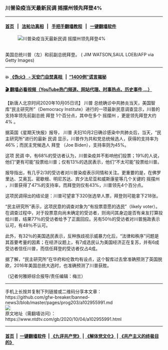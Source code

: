 ### 川普染疫当天最新民调  摇摆州领先拜登4%
------------------------

#### [首页](https://github.com/gfw-breaker/banned-news3/blob/master/README.md) &nbsp;&nbsp;|&nbsp;&nbsp; [法轮功真相](https://github.com/begood0513/basic/blob/master/README.md)  &nbsp;&nbsp;|&nbsp;&nbsp; [手把手翻墙教程](https://github.com/gfw-breaker/guides/wiki)  &nbsp;&nbsp;|&nbsp;&nbsp; [一键翻墙软件](https://github.com/gfw-breaker/nogfw/blob/master/README.md)  



<div><div class="featured_image">
 <figure>
  <img alt="川普染疫当天最新民调  摇摆州领先拜登4%" src="https://i.ntdtv.com/assets/uploads/2020/10/GettyImages-1228795132-800x450.jpg"/>
 </figure><br/>
 <span class="caption">
  美国总统川普（左）和前副总统拜登。 ( JIM WATSON,SAUL LOEB/AFP via Getty Images)
 </span>
</div>
</div><hr/>

#### 💥 [《伪火》 - 天安门自焚真相 ](http://158.247.195.190:10000/videos/blog/weihuo.html)&nbsp; |&nbsp; [“1400例”谎言揭秘  ](http://158.247.195.190:10000/videos/blog/jiexi1400.html)

#### [ 🎬  翻墙必看视频（YouTube热门频道、网站代理、时事热点、历史事件 ...）](https://github.com/gfw-breaker/links/blob/master/banned.md)

<div><div class="post_content" itemprop="articleBody">
 <p>
  【新唐人北京时间2020年10月05日讯】
  <ok href="https://www.ntdtv.com/gb/川普.htm">
   川普
  </ok>
  总统确诊中共肺炎当天，美国智库“民主研究所”（Democracy Institute）进行的一项最新民意调查显示，川普的支持率领先前副总统
  <ok href="https://www.ntdtv.com/gb/拜登.htm">
   拜登
  </ok>
  1个百分点，其中在多个
  <ok href="https://www.ntdtv.com/gb/摇摆州.htm">
   摇摆州
  </ok>
  ，更是领先拜登大约
  <ok href="https://www.ntdtv.com/gb/4.htm">
   4%
  </ok>
  。
 </p>
 <p>
  据英国《星期天快报》报导，
  <ok href="https://www.ntdtv.com/gb/川普.htm">
   川普
  </ok>
  夫妇10月2日确诊感染中共肺炎后，当天，“民主研究所”进行的最新
  <ok href="https://www.ntdtv.com/gb/民调.htm">
   民调
  </ok>
  显示，川普作为共和党总统候选人，获得的支持率为46%；而民主党候选人
  <ok href="https://www.ntdtv.com/gb/拜登.htm">
   拜登
  </ok>
  （Joe Biden），支持率则为45%。
 </p>
 <p>
  这项
  <ok href="https://www.ntdtv.com/gb/民调.htm">
   民调
  </ok>
  中，有68%的受访者认为，川普染疫并不影响他们投票；19%的人说，他们“更有可能”投票给川普；仅有13%的选民表示，他们“不太可能”投票给川普。
 </p>
 <p>
  报导指出，有几乎2/3的受访者对川普染疫表示同情和关注。更重要的是，在佛罗里达、艾奥瓦、密歇根、明尼苏达、宾夕法尼亚和威斯康星等几个关键的
  <ok href="https://www.ntdtv.com/gb/摇摆州.htm">
   摇摆州
  </ok>
  ，川普获得了47%的支持率，而拜登则仅有43%，川普领先4个百分点。
 </p>
 <p>
  这项民调得出的结论是：川普可望拿下320张选举人票，拜登则可能拿下218张。
 </p>
 <p>
  “民主研究所”表示，这项民意的调查对象为“有投票意愿的选民”（likely voter）。在调查过程中，对于投票意向尚未确定的受访者，则询问其身边是否有亲友打算投给川普，结果77％的受访者给予了正面回应。另有50％的受访者对川普施政表示认可，有48％不认可。
 </p>
 <p>
  此外，有32％的美国选民表示，反种族歧视示威暴力化后，“法律和秩序”问题是其首要考量的因素；在经济议题上，有7成选民认为美国经济正在复苏，并有6成受访者信任川普，而信任拜登的受访者仅占4成。
 </p>
 <p>
  据了解，“民主研究所”在华府和伦敦均有设点，这个智库过去曾准确预测了英国脱欧，2016年美国总统大选时，也准确预测了川普获胜。
 </p>
 <p>
  （记者何雅婷综合报导/责任编辑：梅兰）
 </p>
 <div class="single_ad">
 </div>
</div>
</div>
<hr/>
手机上长按并复制下列链接或二维码分享本文章：<br/>
https://github.com/gfw-breaker/banned-news3/blob/master/pages/prog203/a102955991.md <br/>
<a href='https://github.com/gfw-breaker/banned-news3/blob/master/pages/prog203/a102955991.md'><img src='https://github.com/gfw-breaker/banned-news3/blob/master/pages/prog203/a102955991.md.png'/></a> <br/>
原文地址（需翻墙访问）：https://www.ntdtv.com/gb/2020/10/04/a102955991.html


------------------------
#### [首页](https://github.com/gfw-breaker/banned-news3/blob/master/README.md) &nbsp;|&nbsp; [一键翻墙软件](https://github.com/gfw-breaker/nogfw/blob/master/README.md) &nbsp;| [《九评共产党》](https://github.com/gfw-breaker/9ping.md/blob/master/README.md#九评之一评共产党是什么) | [《解体党文化》](https://github.com/gfw-breaker/jtdwh.md/blob/master/README.md) | [《共产主义的终极目的》](https://github.com/gfw-breaker/gczydzjmd.md/blob/master/README.md)


<img src='http://gfw-breaker.win/banned-news3/pages/prog203/a102955991.md' width='0px' height='0px'/>